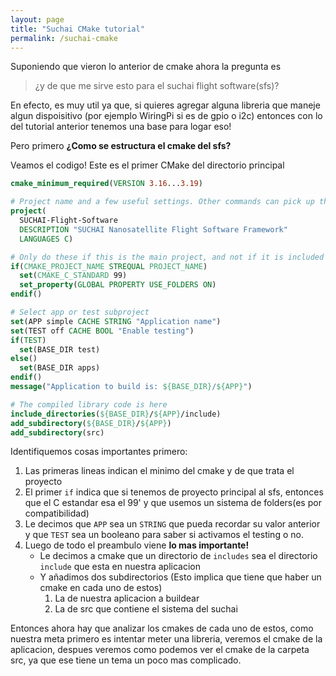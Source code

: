 ```yaml
---
layout: page
title: "Suchai CMake tutorial"
permalink: /suchai-cmake
---
```


Suponiendo que vieron lo anterior de cmake ahora la pregunta es

> ¿y de que me sirve esto para el suchai flight software(sfs)?

En efecto, es muy util ya que, si quieres agregar alguna libreria que maneje algun dispoisitivo (por ejemplo WiringPi si es de gpio o i2c) entonces con lo del tutorial anterior tenemos una base para logar eso!

Pero primero **¿Como se estructura el cmake del sfs?**

Veamos el codigo! Este es el primer CMake del directorio principal
```cmake
cmake_minimum_required(VERSION 3.16...3.19)

# Project name and a few useful settings. Other commands can pick up the results
project(
  SUCHAI-Flight-Software
  DESCRIPTION "SUCHAI Nanosatellite Flight Software Framework"
  LANGUAGES C)

# Only do these if this is the main project, and not if it is included through add_subdirectory
if(CMAKE_PROJECT_NAME STREQUAL PROJECT_NAME)
  set(CMAKE_C_STANDARD 99)
  set_property(GLOBAL PROPERTY USE_FOLDERS ON)
endif()

# Select app or test subproject
set(APP simple CACHE STRING "Application name")
set(TEST off CACHE BOOL "Enable testing")
if(TEST)
  set(BASE_DIR test)
else()
  set(BASE_DIR apps)
endif()
message("Application to build is: ${BASE_DIR}/${APP}")

# The compiled library code is here
include_directories(${BASE_DIR}/${APP}/include)
add_subdirectory(${BASE_DIR}/${APP})
add_subdirectory(src)
```

Identifiquemos cosas importantes primero:
1. Las primeras lineas indican el minimo del cmake y de que trata el proyecto
2. El primer `if` indica que si tenemos de proyecto principal al sfs, entonces que el C estandar esa el 99' y que usemos un sistema de folders(es por compatibilidad)
3. Le decimos que `APP` sea un `STRING` que pueda recordar su valor anterior y que `TEST` sea un booleano para saber si activamos el testing o no.
4. Luego de todo el preambulo viene __lo mas importante!__
    * Le decimos a cmake que un directorio de `includes` sea el directorio `include` que esta en nuestra aplicacion
    * Y añadimos dos subdirectorios (Esto implica que tiene que haber un cmake en cada uno de estos)
        1. La de nuestra aplicacion a buildear
        2. La de src que contiene el sistema del suchai 

Entonces ahora hay que analizar los cmakes de cada uno de estos, como nuestra meta primero es intentar meter una libreria, veremos el cmake de la aplicacion, despues veremos como podemos ver el cmake de la carpeta src, ya que ese tiene un tema un poco mas complicado.